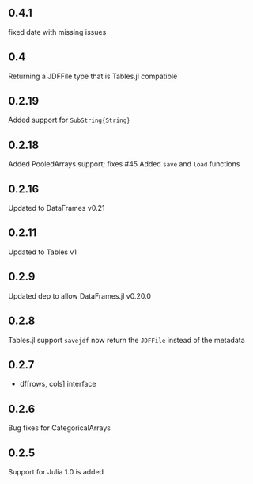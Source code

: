 ## 0.4.1
fixed date with missing issues

## 0.4
Returning a JDFFile type that is Tables.jl compatible

## 0.2.19
Added support for `SubString{String}`

## 0.2.18
Added PooledArrays support; fixes #45
Added `save` and `load` functions

## 0.2.16
Updated to DataFrames v0.21

## 0.2.11
Updated to Tables v1

## 0.2.9
Updated dep to allow DataFrames.jl v0.20.0

## 0.2.8
Tables.jl support
`savejdf` now return the `JDFFile` instead of the metadata

## 0.2.7
* df[rows, cols] interface

## 0.2.6
Bug fixes for CategoricalArrays

## 0.2.5
Support for Julia 1.0 is added
